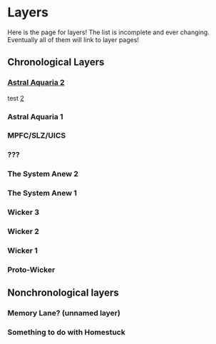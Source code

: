 # Layers
Here is the page for layers! The list is incomplete and ever changing. Eventually all of them will link to layer pages!

## Chronological Layers

### [Astral Aquaria 2](./AstralAquaria2/)
test [2](./AstralAquaria2/index.md)

### Astral Aquaria 1

### MPFC/SLZ/UICS

### ???

### The System Anew 2

### The System Anew 1

### Wicker 3

### Wicker 2

### Wicker 1

### Proto-Wicker

## Nonchronological layers

### Memory Lane? (unnamed layer)

### Something to do with Homestuck